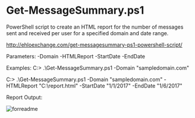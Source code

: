 # Get-MessageSummary.ps1
PowerShell script to create an HTML report for the number of messages sent and received per user for a specified domain and date range.


http://ehloexchange.com/get-messagesummary-ps1-powershell-script/

Parameters:
-Domain
-HTMLReport
-StartDate
-EndDate

Examples:
C:\> .\Get-MessageSummary.ps1 -Domain "sampledomain.com"

C:> .\Get-MessageSummary.ps1 -Domain "sampledomain.com" -HTMLReport "C:\report.html" -StartDate "1/1/2017" -EndDate "1/6/2017"

Report Output:

![forreadme](https://cloud.githubusercontent.com/assets/23706901/21744219/ae9c3f44-d4ce-11e6-9905-ff14a06f5ba4.png)
